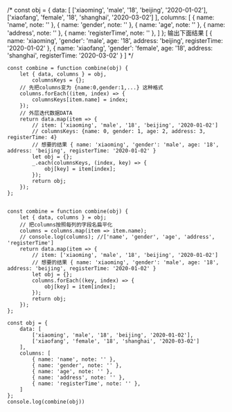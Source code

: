 /* 
const obj = {
    data: [
        ['xiaoming', 'male', '18', 'beijing', '2020-01-02'],
        ['xiaofang', 'female', '18', 'shanghai', '2020-03-02']
    ],
    columns: [
        { name: 'name', note: '' },
        { name: 'gender', note: '' },
        { name: 'age', note: '' },
        { name: 'address', note: '' },
        { name: 'registerTime', note: '' },
    ]
};
输出下面结果 
[
    { name: 'xiaoming', 'gender': 'male', age: '18', address: 'beijing', registerTime: '2020-01-02' },
    { name: 'xiaofang', 'gender': 'female', age: '18', address: 'shanghai', registerTime: '2020-03-02' }
]
*/

```
const combine = function combine(obj) {
    let { data, columns } = obj,
        columnsKeys = {};
    // 先把columns变为 {name:0,gender:1,...} 这种格式
    columns.forEach((item, index) => {
        columnsKeys[item.name] = index;
    });
    // 外层迭代数据DATA
    return data.map(item => {
        // item: ['xiaoming', 'male', '18', 'beijing', '2020-01-02']
        // columnsKeys: {name: 0, gender: 1, age: 2, address: 3, registerTime: 4}
        // 想要的结果 { name: 'xiaoming', 'gender': 'male', age: '18', address: 'beijing', registerTime: '2020-01-02' }
        let obj = {};
        _.each(columnsKeys, (index, key) => {
            obj[key] = item[index];
        });
        return obj;
    });
};

```

```

const combine = function combine(obj) {
    let { data, columns } = obj;
    // 把columns按照每列的字段名扁平化
    columns = columns.map(item => item.name);
    // console.log(columns); //['name', 'gender', 'age', 'address', 'registerTime']
    return data.map(item => {
        // item: ['xiaoming', 'male', '18', 'beijing', '2020-01-02']
        // 想要的结果 { name: 'xiaoming', 'gender': 'male', age: '18', address: 'beijing', registerTime: '2020-01-02' }
        let obj = {};
        columns.forEach((key, index) => {
            obj[key] = item[index];
        });
        return obj;
    });
};
```
```
const obj = {
    data: [
        ['xiaoming', 'male', '18', 'beijing', '2020-01-02'],
        ['xiaofang', 'female', '18', 'shanghai', '2020-03-02']
    ],
    columns: [
        { name: 'name', note: '' },
        { name: 'gender', note: '' },
        { name: 'age', note: '' },
        { name: 'address', note: '' },
        { name: 'registerTime', note: '' },
    ]
};
console.log(combine(obj))
```